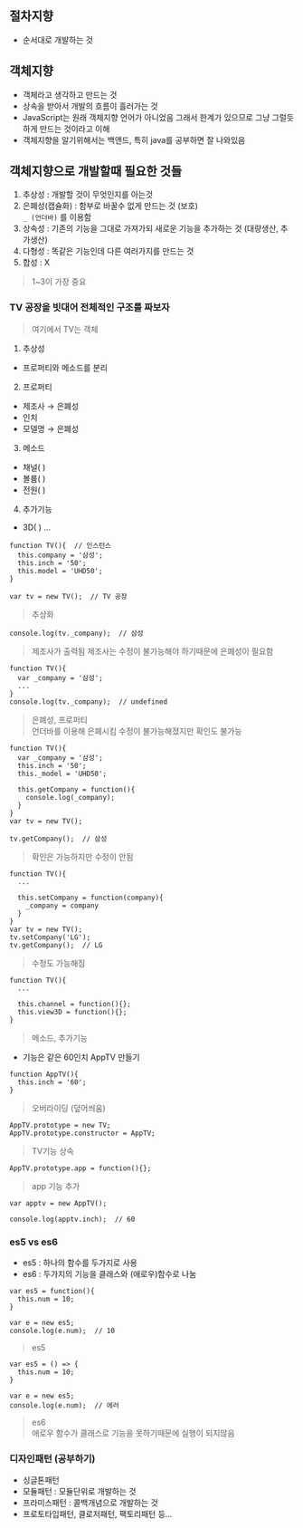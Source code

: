 ## 절차지향
- 순서대로 개발하는 것

## 객체지향
- 객체라고 생각하고 만드는 것
- 상속을 받아서 개발의 흐름이 흘러가는 것
- JavaScript는 원래 객체지향 언어가 아니었음 그래서 한계가 있으므로 그냥 그럴듯하게 만드는 것이라고 이해
- 객체지향을 알기위해서는 백앤드, 특히 java를 공부하면 잘 나와있음

## 객체지향으로 개발할때 필요한 것들
1. 추상성 : 개발할 것이 무엇인지를 아는것
2. 은폐성(캡슐화) : 함부로 바꿀수 없게 만드는 것 (보호)<br />`_ (언더바)` 를 이용함
3. 상속성 : 기존의 기능을 그대로 가져가되 새로운 기능을 추가하는 것 (대량생산, 추가생산)
4. 다형성 : 똑같은 기능인데 다른 여러가지를 만드는 것
5. 합성 : X
> 1~3이 가장 중요

### TV 공장을 빗대어 전체적인 구조를 짜보자
> 여기에서 TV는 객체
1. 추상성
- 프로퍼티와 메소드를 분리

2. 프로퍼티
- 제조사 → 은폐성
- 인치
- 모델명 → 은폐성

3. 메소드
- 채널( )
- 볼륨( )
- 전원( )

4. 추가기능
- 3D( ) ...
```
function TV(){  // 인스턴스
  this.company = '삼성';
  this.inch = '50';
  this.model = 'UHD50';
}

var tv = new TV();  // TV 공장
```
> 추상화
```
console.log(tv._company);  // 삼성
```
> 제조사가 출력됨 제조사는 수정이 불가능해야 하기때문에 은폐성이 필요함
```
function TV(){
  var _company = '삼성';
  ...
}
console.log(tv._company);  // undefined
```
> 은폐성, 프로퍼티<br />언더바를 이용해 은폐시킴 수정이 불가능해졌지만 확인도 불가능
```
function TV(){
  var _company = '삼성';
  this.inch = '50';
  this._model = 'UHD50';

  this.getCompany = function(){
    console.log(_company);
  }
}
var tv = new TV();

tv.getCompany();  // 삼성
```
> 확인은 가능하지만 수정이 안됨
```
function TV(){
  ...

  this.setCompany = function(company){
    _company = company
  }
}
var tv = new TV();
tv.setCompany('LG');
tv.getCompany();  // LG
```
> 수정도 가능해짐
```
function TV(){
  ...

  this.channel = function(){};
  this.view3D = function(){};
}
```
> 메소드, 추가기능
- 기능은 같은 60인치 AppTV 만들기
```
function AppTV(){
  this.inch = '60';
}
```
> 오버라이딩 (덮어씌움)
```
AppTV.prototype = new TV;
AppTV.prototype.constructor = AppTV;
```
> TV기능 상속
```
AppTV.prototype.app = function(){};
```
> app 기능 추가
```
var apptv = new AppTV();

console.log(apptv.inch);  // 60
```

### es5 vs es6
- es5 : 하나의 함수를 두가지로 사용
- es6 : 두가지의 기능을 클래스와 (애로우)함수로 나눔
```
var es5 = function(){
  this.num = 10;
}

var e = new es5;
console.log(e.num);  // 10
```
> es5
```
var es5 = () => {
  this.num = 10;
}

var e = new es5;
console.log(e.num);  // 에러
```
> es6<br />애로우 함수가 클래스로 기능을 못하기때문에 실행이 되지않음

### 디자인패턴 (공부하기)
- 싱글톤패턴
- 모듈패턴 : 모듈단위로 개발하는 것
- 프라미스패턴 : 콜백개념으로 개발하는 것
- 프로토타입패턴, 클로저패턴, 팩토리패턴 등...
